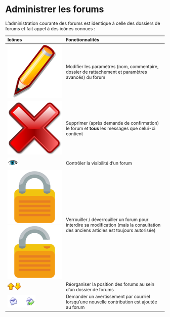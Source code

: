 # Administrer les forums

L’administration courante des forums est identique à celle des dossiers de forums et fait appel à des icônes connues :

| Icônes | Fonctionnalités |
| :--- | :--- |
| ![](../../.gitbook/assets/image86%20%281%29.svg) | Modifier les paramètres \(nom, commentaire, dossier de rattachement et paramètres avancés\) du forum |
| ![](../../.gitbook/assets/image87%20%281%29.svg) | Supprimer \(après demande de confirmation\) le forum et **tous** les messages que celui-ci contient |
| ![](../../.gitbook/assets/image88%20%281%29.png) | Contrôler la visibilité d’un forum |
| ![](../../.gitbook/assets/image89%20%281%29.svg)![](../../.gitbook/assets/image90%20%281%29.svg) | Verrouiller / déverrouiller un forum pour interdire sa modification \(mais la consultation des anciens articles est toujours autorisée\) |
| ![](../../.gitbook/assets/image91%20%281%29.png)![](../../.gitbook/assets/image92%20%281%29.png) | Réorganiser la position des forums au sein d’un dossier de forums |
| ![](../../.gitbook/assets/image93%20%281%29.png) | Demander un avertissement par courriel lorsqu’une nouvelle contribution est ajoutée au forum |

